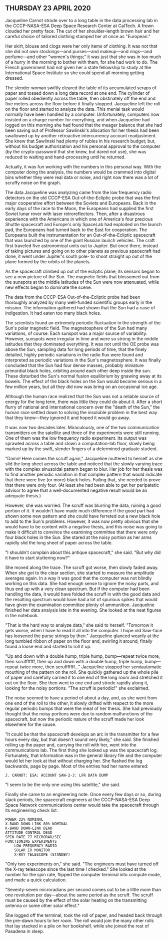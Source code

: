 ## THURSDAY 23 APRIL 2020
Jacqueline Carnot strode over to a long table in the data processing lab in the CCCP-NASA-ESA Deep Space Research Center at CalTech. A frown clouded her pretty face. The cut of her shoulder-length brown hair and her careful choice of tailored clothing stamped her at once as "European."

Her skirt, blouse and clogs were her only items of clothing. It was not that she did not own stockings&mdash;and purses&mdash;and makeup&mdash;and rings&mdash;and perfume&mdash;and other "women's things;" it was just that she was in too much of a hurry in the morning to bother with them, for she had work to do. The French government had not given her a state fellowship to study at the International Space Institute so she could spend all morning getting dressed.

The slender woman swiftly cleared the table of its accumulated scraps of paper and tossed down a long data record at one end. The cylinder of paper rolled obediently across the table, then obstinately off the end and five meters across the floor before it finally stopped. Jacqueline left the roll on the floor and started to analyze the data. This menial task would normally have been handled by a computer. Unfortunately, computers now insisted on a charge number for everything, and when Jacqueline had logged on this morning she had found that the meager balance that she had been saving out of Professor Sawlinski's allocation for her thesis had been swallowed up by another retroactive intercurrency account readjustment. She knew that Sawlinski had plenty of rubles in his research budget; but, without his budget authorization and his personal approval to the computer (by the crypto-password that she knew, but dared not use), she was reduced to waiting and hand-processing until he returned.

Actually, it was fun working with the numbers in this personal way. With the computer doing the analysis, the numbers would be crammed into digital bins whether they were real data or noise, and right now there was a lot of scruffy noise on the graph.

The data Jacqueline was analyzing came from the low frequency radio detectors on the old CCCP-ESA Out-of-the-Ecliptic probe that was the first major cooperative effort between the Soviets and Europeans. Back in the early days of the race to the Moon, the Europeans had supplied the first Soviet lunar rover with laser retroreflectors. Then, after a disastrous experience with the Americans in which one of America's four precious Shuttle spacecraft and Europe's only SpaceLab had exploded on the launch pad, the Europeans had turned back to the East for cooperation. The Europeans built the instrumentation for an Out-of-the-Ecliptic spacecraft that was launched by one of the giant Russian launch vehicles. The craft first traveled five astronomical units out to Jupiter. But once there, instead of taking pictures and going on to other planets as previous spacecraft had done, it went under Jupiter's south pole- to shoot straight up out of the plane formed by the orbits of the planets.

As the spacecraft climbed up out of the ecliptic plane, its sensors began to see a new picture of the Sun. The magnetic fields that blossomed out from the sunspots at the middle latitudes of the Sun were now attenuated, while new effects began to dominate the scene.

The data from the CCCP-ESA Out-of-the-Ecliptic probe had been thoroughly analyzed by many well-funded scientific groups early in the mission. The information gathered had shown that the Sun had a case of indigestion. It had eaten too many black holes.

The scientists found an extremely periodic fluctuation in the strength of the Sun's polar magnetic field. The magnetosphere of the Sun had many variations, of course. Each sunspot was a major source of variability. However, sunspots were irregular in time and were so strong in the middle latitudes that they dominated everything. It was not until the OE probe was above the Sun, sampling data for long periods of time, that the finely detailed, highly periodic variations in the radio flux were found and interpreted as periodic variations in the Sun's magnetosphere. It was finally concluded that the Sun had four dense masses, probably miniature primordial black holes, orbiting around each other deep inside the sun. These disturbed the Sun's normal fusion equilibrium by gnawing away at its bowels. The effect of the black holes on the Sun would become serious in a few million years, but all they did now was bring on an occasional ice age.

Although the human race realized that the Sun was not a reliable source of energy for the long term, there was little they could do about it. After a short flurry of national and international concern over the "death of the Sun," the human race settled down to solving the insoluble problem in the best way that they knew&mdash;they ignored it and hoped it would go away.

It was now two decades later. Miraculously, one of the two communication transmitters on the satellite and three of the experiments were still running. One of them was the low frequency radio experiment. Its output was sprawled across a table and clown a computation-lab floor, slowly being marked up by the swift, slender fingers of a determined graduate student.

"Damn! Here comes the scruff again," Jacqueline muttered to herself as she slid the long sheet across the table and noticed that the slowly varying trace with the complex sinusoidal pattern began to blur. Her job for her thesis was to find another periodic variation in that complex pattern that would indicate that there were five (or more) black holes. Failing that, she needed to prove that there were only four. (At least she had been able to get her peripatetic advisor to agree that a well-documented negative result would be an adequate thesis.)

However, she was worried. The scruff was blurring the data, ruining a good portion of it. It wouldn't have made much difference if the good part had shown some new pattern and she could have ferreted out a new black hole to add to the Sun's problems. However, it was now pretty obvious that she would have to be content with a negative thesis, and this noise was going to make it difficult to convince the examining committee that there were only four black holes in the Sun. She stared at the noisy portion as her arms rapidly slid the long sheet of paper across the table.

"I shouldn't complain about this antique spacecraft," she said. "But why did it have to start stuttering now?"

She moved along the trace. The scruff got worse, then slowly faded away. When she got to the clear section, she started to measure the amplitude averages again. In a way it was good that the computer was not blindly working on this data. She had enough sense to ignore the noisy parts, and thus end up with a very clean spectrum. But if the computer had been handling the data, it would have folded the scruff in with the good data and the resulting spectrum would have had a lot of spurious spikes that would have given the examination committee plenty of ammunition. Jacqueline finished her data analysis late in the evening. She looked at the neat figures in the notebook.

"That is the hard way to analyze data," she said to herself. "Tomorrow it gets worse, when I have to read it all into the computer. I hope old Saw-face has loosened the purse strings by then." Jacqueline glanced wearily at the long tumbled ribbon of paper on the floor and, swirling it around, finally found a loose end and started to roll it up.

"Up and down with a double hump, triple hump, bump&mdash;repeat twice more, then scrufffffff, then up and down with a double hump, triple hump, bump&mdash;repeat twice more, then scrufffffff..." Jacqueline stopped her semiautomatic mouthing of the pattern on the roll. She quickly gathered up the whole pile of paper and carefully carried it to one end of the long room and stretched it out on the floor. She then went to one end and strode rapidly along it, looking for the noisy portions. "The scruff is periodic!" she exclaimed.

The noise seemed to have a period of about a day, and, as she went from one end of the roll to the other, it slowly drifted with respect to the more regular periodic bumps that were the meat of her thesis. She had previously thought that the noisy portions were due to random malfunctions of the spacecraft, but now the periodic nature of the scruff made her look elsewhere for the cause.

"It could be that the spacecraft develops an arc in the transmitter for a few hours every day, but that doesn't sound very likely," she said. She finished rolling up the paper and, carrying the roll with her, went into the communications lab. The first thing she looked up was the spacecraft log. Fortunately, that information was in the general library file and the computer would let her look at that without charging her. She flashed the log backwards, page by page. Most of the entries had her name entered:

    J. CARNOT: ESA: ACCOUNT SAW-2-J: LFR DATA DUMP

"I seem to be the only one using this satellite," she said.

Finally she came to an engineering note. Once every few days or so, during slack periods, the spacecraft engineers at the CCCP-NASA-ESA Deep Space Network communications center would take the spacecraft through its engineering check list.

    POWER 22% NOMINAL
    X-BAND DOWN-LINK 80% NOMINAL
    K-BAND DOWN-LINK DEAD
    ATTITUDE CONTROL DEAD
    SPIN RATE 77 MICRORAD/SEC
    FUNCTIONING EXPERIMENTS
        LOW FREQUENCY RADIO
        SOLAR IR MONITOR
        X-RAY TELESCOPE (STANDBY)

"Only two experiments on," she said. "The engineers must have turned off the X-ray telescope since the last time I checked." She looked at the number for the spin rate, flipped the computer terminal into compute mode, and made a quick calculation.

"Seventy-seven microradians per second comes out to be a little more than one revolution per day&mdash;about the same period as the scruff. The scruff must be caused by the effect of the solar heating on the transmitting antenna or some other solar effect."

She logged off the terminal, took the roll of paper, and headed back through the pre-dawn hours to her room. The roll would join the many other rolls that lay stacked in a pile on her bookshelf, while she joined the rest of Pasadena in sleep.